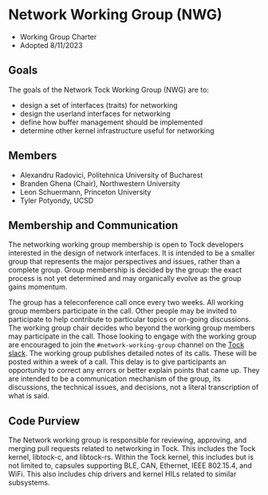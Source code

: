 Network Working Group (NWG)
=================================

- Working Group Charter
- Adopted 8/11/2023

## Goals

The goals of the Network Tock Working Group (NWG) are to:

- design a set of interfaces (traits) for networking
- design the userland interfaces for networking
- define how buffer management should be implemented
- determine other kernel infrastructure useful for networking

## Members

- Alexandru Radovici, Politehnica University of Bucharest
- Branden Ghena (Chair), Northwestern University
- Leon Schuermann, Princeton University
- Tyler Potyondy, UCSD

## Membership and Communication

The networking working group membership is open to Tock developers interested
in the design of network interfaces. It is
intended to be a smaller group that represents the major perspectives
and issues, rather than a complete group. Group membership is decided by
the group: the exact process is not yet determined and may organically
evolve as the group gains momentum.

The group has a teleconference call once every two weeks. All working group members
participate in the call. Other people may be invited to participate to
help contribute to particular topics or on-going discussions. The
working group chair decides who beyond the working group members may
participate in the call.
Those looking to engage with the working group are encouraged to join the `#network-working-group` channel on the [Tock slack](https://github.com/tock/tock/#keep-up-to-date).
The working group publishes detailed notes of its calls. These will be
posted within a week of a call. This delay is to give participants an
opportunity to correct any errors or better explain points that came up.
They are intended to be a communication mechanism of the group, its
discussions, the technical issues, and decisions, not a literal
transcription of what is said.

## Code Purview

The Network working group is responsible for reviewing, approving, and merging
pull requests related to networking in Tock. This includes the Tock kernel,
libtock-c, and libtock-rs. Within the Tock kernel, this includes but is not
limited to, capsules supporting BLE, CAN, Ethernet, IEEE 802.15.4, and WiFi.
This also includes chip drivers and kernel HILs related to similar subsystems.


